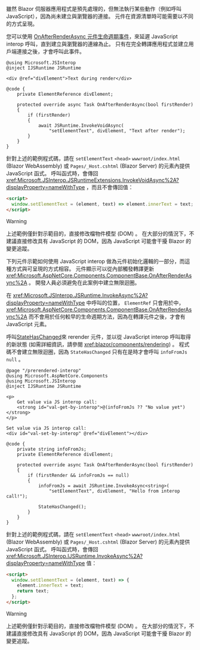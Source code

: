 雖然 Blazor 伺服器應用程式是預先處理的，但無法執行某些動作（例如呼叫 JavaScript），因為尚未建立與瀏覽器的連接。 元件在資源清單時可能需要以不同的方式呈現。

您可以使用 [OnAfterRenderAsync 元件生命週期事件](xref:blazor/components/lifecycle#after-component-render)，來延遲 JavaScript interop 呼叫，直到建立與瀏覽器的連線為止。 只有在完全轉譯應用程式並建立用戶端連接之後，才會呼叫此事件。

```cshtml
@using Microsoft.JSInterop
@inject IJSRuntime JSRuntime

<div @ref="divElement">Text during render</div>

@code {
    private ElementReference divElement;

    protected override async Task OnAfterRenderAsync(bool firstRender)
    {
        if (firstRender)
        {
            await JSRuntime.InvokeVoidAsync(
                "setElementText", divElement, "Text after render");
        }
    }
}
```

針對上述的範例程式碼，請在 `setElementText` `<head>` `wwwroot/index.html` (Blazor WebAssembly) 或 `Pages/_Host.cshtml` (Blazor Server) 的元素內提供 JavaScript 函式。 呼叫函式時，會傳回 <xref:Microsoft.JSInterop.JSRuntimeExtensions.InvokeVoidAsync%2A?displayProperty=nameWithType> ，而且不會傳回值：

```html
<script>
  window.setElementText = (element, text) => element.innerText = text;
</script>
```

> [!WARNING]
> 上述範例僅針對示範目的，直接修改檔物件模型 (DOM) 。 在大部分的情況下，不建議直接修改具有 JavaScript 的 DOM，因為 JavaScript 可能會干擾 Blazor 的變更追蹤。

下列元件示範如何使用 JavaScript interop 做為元件初始化邏輯的一部分，而這種方式與可呈現的方式相容。 元件顯示可以從內部觸發轉譯更新 <xref:Microsoft.AspNetCore.Components.ComponentBase.OnAfterRenderAsync%2A> 。 開發人員必須避免在此案例中建立無限迴圈。

在 <xref:Microsoft.JSInterop.JSRuntime.InvokeAsync%2A?displayProperty=nameWithType> 中呼叫的位置， `ElementRef` 只會用於中， <xref:Microsoft.AspNetCore.Components.ComponentBase.OnAfterRenderAsync%2A> 而不會用於任何較早的生命週期方法，因為在轉譯元件之後，才會有 JavaScript 元素。

呼叫[StateHasChanged](xref:blazor/components/lifecycle#state-changes)來 rerender 元件，並以從 JavaScript interop 呼叫取得的新狀態 (如需詳細資訊，請參閱 <xref:blazor/components/rendering>) 。 程式碼不會建立無限迴圈，因為 `StateHasChanged` 只有在是時才會呼叫 `infoFromJs` `null` 。

```cshtml
@page "/prerendered-interop"
@using Microsoft.AspNetCore.Components
@using Microsoft.JSInterop
@inject IJSRuntime JSRuntime

<p>
    Get value via JS interop call:
    <strong id="val-get-by-interop">@(infoFromJs ?? "No value yet")</strong>
</p>

Set value via JS interop call:
<div id="val-set-by-interop" @ref="divElement"></div>

@code {
    private string infoFromJs;
    private ElementReference divElement;

    protected override async Task OnAfterRenderAsync(bool firstRender)
    {
        if (firstRender && infoFromJs == null)
        {
            infoFromJs = await JSRuntime.InvokeAsync<string>(
                "setElementText", divElement, "Hello from interop call!");

            StateHasChanged();
        }
    }
}
```

針對上述的範例程式碼，請在 `setElementText` `<head>` `wwwroot/index.html` (Blazor WebAssembly) 或 `Pages/_Host.cshtml` (Blazor Server) 的元素內提供 JavaScript 函式。 呼叫函式時，會傳回 <xref:Microsoft.JSInterop.IJSRuntime.InvokeAsync%2A?displayProperty=nameWithType> 值：

```html
<script>
  window.setElementText = (element, text) => {
    element.innerText = text;
    return text;
  };
</script>
```

> [!WARNING]
> 上述範例僅針對示範目的，直接修改檔物件模型 (DOM) 。 在大部分的情況下，不建議直接修改具有 JavaScript 的 DOM，因為 JavaScript 可能會干擾 Blazor 的變更追蹤。
